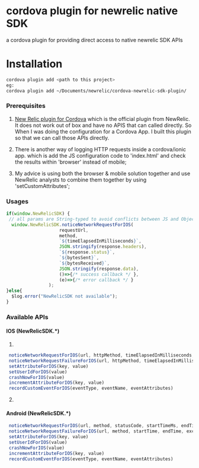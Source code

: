 # cordova plugin for newrelic native SDK

a cordova plugin for providing direct access to native newrelic SDK APIs

# Installation
```bash
cordova plugin add <path to this project>
eg: 
cordova plugin add ~/Documents/newrelic/cordova-newrelic-sdk-plugin/
```

### Prerequisites
1. [New Relic plugin for Cordova](https://github.com/newrelic/newrelic-cordova-plugin.git)
which is the official plugin from NewRelic. It does not work out of box and have no APIS that can called directly.
So When I was doing the configuration for a Cordova App. I built this plugin so that we can call those APIs directly.

2. There is another way of logging HTTP requests inside a cordova/ionic app. 
which is add the JS configuration code to 'index.html' and check the results within 'browser' instead of mobile;

3. My advice is using both the browser & mobile solution together and use NewRelic analysts to combine them together by using 'setCustomAttributes';

### Usages

```javascript
if(window.NewRelicSDK) {
 // all params are String-typed to avoid conflicts between JS and ObjectiveC/JAVA
  window.NewRelicSDK.noticeNetworkRequestForIOS(
  					requestUrl,
  					method,
  					`${timeElapsedInMilliseconds}`,
  					JSON.stringify(response.headers),
  					`${response.status}`,
  					`${bytesSent}`,
  					`${bytesReceived}`,
  					JSON.stringify(response.data),
  					()=>{/* success callback */ },
  					(e)=>{/* error callback */ }
  				);
}else{
  $log.error("NewRelicSDK not available");
}
```
### Available APIs

#### IOS (NewRelicSDK.*)
1.
```javascript 
 noticeNetworkRequestForIOS(url, httpMethod, timeElapsedInMilliseconds, headers, httpStatusCode, bytesSent, bytesReceived, responseData)
 noticeNetworkRequestFailureForIOS(url, httpMethod, timeElapsedInMilliseconds, httpStatusCode)
 setAttributeForIOS(key, value)
 setUserIdForIOS(value)
 crashNowForIOS(value)
 incrementAttributeForIOS(key, value)
 recordCustomEventForIOS(eventType, eventName, eventAttributes)
```
2. 

#### Android (NewRelicSDK.*)
```javascript 
 noticeNetworkRequestForIOS(url, method, statusCode, startTimeMs, endTimeMs, bytesSent, bytesReceived)
 noticeNetworkRequestFailureForIOS(url, method, startTime, endTime, exceptionString)
 setAttributeForIOS(key, value)
 setUserIdForIOS(value)
 crashNowForIOS(value)
 incrementAttributeForIOS(key, value)
 recordCustomEventForIOS(eventType, eventName, eventAttributes)
```
